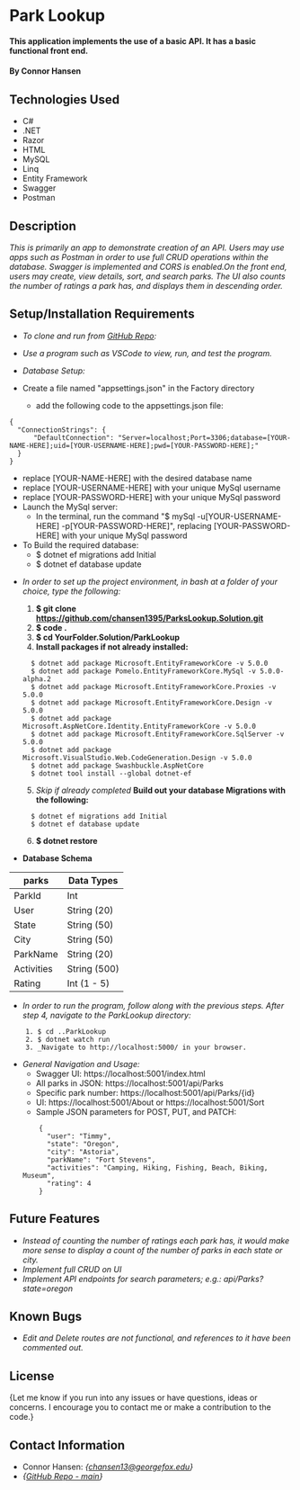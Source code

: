 # Park Lookup

#### This application implements the use of a basic API. It has a basic functional front end.

#### By Connor Hansen

## Technologies Used

* C#
* .NET
* Razor
* HTML
* MySQL
* Linq
* Entity Framework
* Swagger
* Postman

## Description

_This is primarily an app to demonstrate creation of an API. Users may use apps such as Postman in order to use full CRUD operations within the database. Swagger is implemented and CORS is enabled.On the front end, users may create, view details, sort, and search parks. The UI also counts the number of ratings a park has, and displays them in descending order._

## Setup/Installation Requirements

- _To clone and run from [GitHub Repo](https://github.com/chansen1395/ParksLookup.Solution):_

- _Use a program such as VSCode to view, run, and test the program._
  
- _Database Setup:_

- Create a file named "appsettings.json" in the Factory directory
  * add the following code to the appsettings.json file:

```
{
  "ConnectionStrings": {
      "DefaultConnection": "Server=localhost;Port=3306;database=[YOUR-NAME-HERE];uid=[YOUR-USERNAME-HERE];pwd=[YOUR-PASSWORD-HERE];"
  }
}
```
  * replace [YOUR-NAME-HERE] with the desired database name
  * replace [YOUR-USERNAME-HERE] with your unique MySql username
  * replace [YOUR-PASSWORD-HERE] with your unique MySql password
* Launch the MySql server:
  - In the terminal, run the command "$ mySql -u[YOUR-USERNAME-HERE] -p[YOUR-PASSWORD-HERE]", replacing [YOUR-PASSWORD-HERE] with your unique MySql password
* To Build the required database:
  - $ dotnet ef migrations add Initial
  - $ dotnet ef database update


- _In order to set up the project environment, in bash at a
 folder of your choice, type the following:_
    1. **$ git clone https://github.com/chansen1395/ParksLookup.Solution.git**
    2. **$ code .**
    3. **$ cd YourFolder.Solution/ParkLookup**
    4. **Install packages if not already installed:**
    ```
      $ dotnet add package Microsoft.EntityFrameworkCore -v 5.0.0
      $ dotnet add package Pomelo.EntityFrameworkCore.MySql -v 5.0.0-alpha.2
      $ dotnet add package Microsoft.EntityFrameworkCore.Proxies -v 5.0.0
      $ dotnet add package Microsoft.EntityFrameworkCore.Design -v 5.0.0
      $ dotnet add package Microsoft.AspNetCore.Identity.EntityFrameworkCore -v 5.0.0
      $ dotnet add package Microsoft.EntityFrameworkCore.SqlServer -v 5.0.0
      $ dotnet add package Microsoft.VisualStudio.Web.CodeGeneration.Design -v 5.0.0
      $ dotnet add package Swashbuckle.AspNetCore
      $ dotnet tool install --global dotnet-ef
    ```
    5. _Skip if already completed_ **Build out your database Migrations with the following:**
    ```
      $ dotnet ef migrations add Initial
      $ dotnet ef database update
    ```
    6. **$ dotnet restore**<br>

- **Database Schema**

| parks       | Data Types   |
| ----------- | ------------ |
| ParkId      | Int          |
| User        | String (20)  |
| State       | String (50)  |
| City        | String (50)  |
| ParkName    | String (20)  |
| Activities  | String (500) |
| Rating      | Int (1 - 5)  |

- _In order to run the program, follow along with the previous steps. After step 4, navigate to the ParkLookup directory:_
```
    1. $ cd ..ParkLookup
    2. $ dotnet watch run
    3. _Navigate to http://localhost:5000/ in your browser.
```

- _General Navigation and Usage:_
  * Swagger UI: https://localhost:5001/index.html
  * All parks in JSON: https://localhost:5001/api/Parks
  * Specific park number: https://localhost:5001/api/Parks/{id}
  * UI: https://localhost:5001/About or https://localhost:5001/Sort
  * Sample JSON parameters for POST, PUT, and PATCH:
  ```
      {
        "user": "Timmy",
        "state": "Oregon",
        "city": "Astoria",
        "parkName": "Fort Stevens",
        "activities": "Camping, Hiking, Fishing, Beach, Biking, Museum",
        "rating": 4
      }
  ```

## Future Features

* _Instead of counting the number of ratings each park has, it would make more sense to display a count of the number of parks in each state or city._
* _Implement full CRUD on UI_
* _Implement API endpoints for search parameters; e.g.: api/Parks?state=oregon_

## Known Bugs

* _Edit and Delete routes are not functional, and references to it have been commented out._

## License

{Let me know if you run into any issues or have questions, ideas or concerns. I encourage you to contact me or make a contribution to the code.}

## Contact Information

- Connor Hansen: _{<chansen13@georgefox.edu>}_
- _{[GitHub Repo - main](https://github.com/chansen1395/ParksLookup.Solution)}_